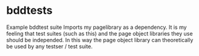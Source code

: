 # bddtests
Example bddtest suite
Imports my pagelibrary as a dependency. 
It is my feeling that test suites (such as this) and the page object libraries they use should be independed. 
In this way the page object library can theoretically be used by any testser / test suite. 
